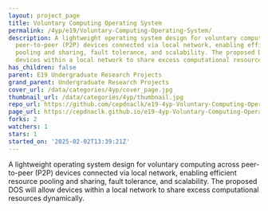 ```yaml
---
layout: project_page
title: Voluntary Computing Operating System
permalink: /4yp/e19/Voluntary-Computing-Operating-System/
description: A lightweight operating system design for voluntary computing across
  peer-to-peer (P2P) devices connected via local network, enabling efficient resource
  pooling and sharing, fault tolerance, and scalability. The proposed DOS will allow
  devices within a local network to share excess computational resources dynamically.
has_children: false
parent: E19 Undergraduate Research Projects
grand_parent: Undergraduate Research Projects
cover_url: /data/categories/4yp/cover_page.jpg
thumbnail_url: /data/categories/4yp/thumbnail.jpg
repo_url: https://github.com/cepdnaclk/e19-4yp-Voluntary-Computing-Operating-System
page_url: https://cepdnaclk.github.io/e19-4yp-Voluntary-Computing-Operating-System
forks: 2
watchers: 1
stars: 1
started_on: '2025-02-02T13:39:21Z'
---
```


A lightweight operating system design for voluntary computing across peer-to-peer (P2P) devices connected via local network, enabling efficient resource pooling and sharing, fault tolerance, and scalability. The proposed DOS will allow devices within a local network to share excess computational resources dynamically.